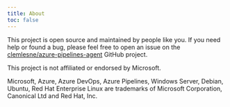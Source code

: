 ```yaml
---
title: About
toc: false
---
```


This project is open source and maintained by people like you. If you need help or found a bug, please feel free to open an issue on the [clemlesne/azure-pipelines-agent](https://github.com/clemlesne/azure-pipelines-agent) GitHub project.

This project is not affiliated or endorsed by Microsoft.

Microsoft, Azure, Azure DevOps, Azure Pipelines, Windows Server, Debian, Ubuntu, Red Hat Enterprise Linux are trademarks of Microsoft Corporation, Canonical Ltd and Red Hat, Inc.
